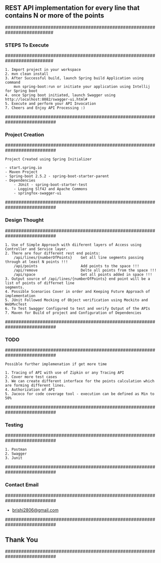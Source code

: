 ## REST API implementation for every line that contains N or more of the points

##########################################################################
### STEPS To Execute
##########################################################################

```
1. Import project in your workspace
2. mvn clean install
3. After Successful build, launch Spring build Application using command 
	mvn spring-boot:run or initiate your application using Intellij for Spring boot
4. once Spring boot initiated, launch Swagger using http://localhost:8082/swagger-ui.html#
5. Execute and perform your API Invocation
7. Cheers and Enjoy API Processing :)
```

###########################################################################
### Project Creation
###########################################################################

```
Project Created using Spring Initializer

- start.spring.io
- Maven Project 
- Spring-boot 2.5.2 - spring-boot-starter-parent
- Dependencies
 	- JUnit - spring-boot-starter-test
 	- Logging Slf4J and Apache Commons
 	- springfox-swagger-ui
```
 	
###########################################################################
### Design Thought
###########################################################################

```
1. Use of Simple Approach with diiferent layers of Access using Controller and Service layer.
2. There are four different rest end points:
    /api/lines/{numberOfPoints}    Get all line segments passing through at least N points !!! 
    /api/points                    Add points to the space !!!
    /api/remove                    Delte all points from the space !!!
    /api/space                     Get all points added in space !!!
3. Output source of /api/lines/{numberOfPoints} end point will be a list of points of differnet line
segments.
4. Possible Scenarios Cover in order and Keeping Future Approach of implementation
5. JUnit Followed Mocking of Object verification using Mockito and WebMvcTest  
6. To Test Swagger Configured to test and verify Output of the APIs
7. Maven for Build of project and Configuration of Dependencies
```


###########################################################################
### TODO
###########################################################################

```
Possible further implemenation if get more time

1. Tracing of API with use of Zipkin or any Tracing API
2. Cover more test cases
3. We can create different interface for the points calculation which are forming different lines.
4. Authorization of API
5. Jacoco for code coverage tool - execution can be defined as Min to 50%

```
###########################################################################
### Testing
###########################################################################

```
1. Postman
2. Swagger
3. Junit

```

###########################################################################
### Contact Email
###########################################################################

- brishi2806@gmail.com

###########################################################################
## Thank You
###########################################################################
